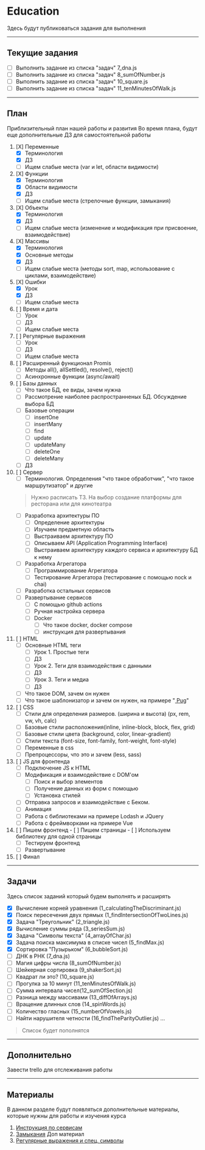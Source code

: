 # Education
Здесь будут публиковаться задания для выполнения
____
## Текущие задания
- [ ] Выполнить задание из списка "задач" 7_dna.js
- [ ] Выполнить задание из списка "задач" 8_sumOfNumber.js
- [ ] Выполнить задание из списка "задач" 10_square.js
- [ ] Выполнить задание из списка "задач" 11_tenMinutesOfWalk.js

____
## План
Приблизительный план нашей работы и развития
Во время плана, будут еще дополнительные ДЗ для самостоятельной работы

1. [X] Переменные 
    * [X] Терминология
    * [X] ДЗ
    * [ ] Ищем слабые места (var и let, области видимости)
2. [X] Функции
    * [X] Терминология
    * [X] Области видимости
    * [X] ДЗ
    * [ ] Ищем слабые места (стрелочные функции, замыкания)
3. [X] Объекты 
    * [X] Терминология
    * [X] ДЗ
    * [ ] Ищем слабые места (изменение и модификация при присвоение, взаимодействие)
4. [X] Массивы 
    * [X] Терминология
    * [X] Основные методы
    * [X] ДЗ
    * [ ] Ищем слабые места (методы sort, map, использование с циклами, взаимодействие)
5. [X] Ошибки
    * [X] Урок
    * [X] ДЗ
    * [ ] Ищем слабые места
6. [ ] Время и дата
    * [ ] Урок
    * [ ] ДЗ
    * [ ] Ищем слабые места
7. [ ] Регулярные выражения
    * [ ] Урок
    * [ ] ДЗ
    * [ ] Ищем слабые места
8. [ ] Расширенный функционал Promis
    * [ ] Методы all(), allSettled(), resolve(), reject()
    * [ ] Асинхронные функции (async/await)
9. [ ] Базы данных
    * [ ] Что такое БД, ее виды, зачем нужна
    * [ ] Рассмотрение наиболее распространненых БД. Обсуждение выбора БД
    * [ ] Базовые операции 
        - [ ] insertOne 
        - [ ] insertMany
        - [ ] find
        - [ ] update
        - [ ] updateMany
        - [ ] deleteOne
        - [ ] deleteMany
    * [ ] ДЗ

10. [ ] Сервер
    * [ ] Терминология. Определения "что такое обработчик", "что такое маршрутизатор" и другие 
    > Нужно расписать ТЗ. На выбор создание платформы для ресторана или для кинотеатра
    * [ ] Разработка архитектуры ПО 
        - [ ] Определение архитектуры
        - [ ] Изучаем предметную область
        - [ ] Выстраиваем архитектуру ПО
        - [ ] Описываем API (Application Programming Interface)
        - [ ] Выстраиваем архитектуру каждого сервиса и архитектуру БД к нему
    * [ ] Разработка Агрегатора
        - [ ] Программирование Агрегатора
        - [ ] Тестирование Агрегатора (тестирование с помощью nock и chai)
    * [ ] Разработка остальных сервисов
    * [ ] Развертывание сервисов
        - [ ] С помощью github actions
        - [ ] Ручная настройка сервера
        - [ ] Docker
            + [ ] Что такое docker, docker compose
            + [ ] инструкция для развертывания

11. [ ] HTML
    * [ ] Основные HTML теги
        - [ ] Урок 1. Простые теги
        - [ ] ДЗ
        - [ ] Урок 2. Теги для взаимодействия с данными
        - [ ] ДЗ
        - [ ] Урок 3. Теги и медиа
        - [ ] ДЗ
    * [ ] Что такое DOM, зачем он нужен
    * [ ] Что такое шаблонизатор и зачем он нужен, на примере "[ Pug](https://pugjs.org/api/getting-started.html)"

12. [ ] CSS
    * [ ] Стили для определения размеров. (ширина и высота) (px, rem, vw, vh, calc)
    * [ ] Базовые стили расположения(inline, inline-block, block, flex, grid)
    * [ ] Базовые стили цвета (background, color, linear-gradient)
    * [ ] Стили текста (font-size, font-family, font-weight, font-style)
    * [ ] Переменные в css
    * [ ] Препроцессоры, что это и зачем (less, sass)

13. [ ] JS для фронтенда
    * [ ] Подключение JS к HTML 
    * [ ] Модификация и взаимодействие с DOM'ом
        - [ ] Поиск и выбор элементов
        - [ ] Получение данных из форм с помощью 
        - [ ] Установка стилей
    * [ ] Отправка запросов и взаимодействие с Беком.
    * [ ] Анимация
    * [ ] Работа с библиотеками на примере Lodash и JQuery
    * [ ] Работа с фреймворками на примере Vue
14. [ ] Пишем фронтенд
        - [ ] Пишем страницы
        - [ ] Используем библиотеку для одной страницы
    * [ ] Тестируем фронтенд
    * [ ] Развертывание
15. [ ] Финал

____
## Задачи
Здесь список заданий который будем выполнять и расширять

* [X] Вычисление корней уравнения (1_calculatingTheDiscriminant.js)
* [X] Поиск пересечения двух прямых (1_findIntersectionOfTwoLines.js)
* [X] Задача "Треугольник" (2_triangle.js)
* [X] Вычисление суммы ряда (3_seriesSum.js)
* [X] Задача "Символы текста" (4_arrayOfChar.js)
* [X] Задача поиска максимума в списке чисел (5_findMax.js)
* [X] Сортировка "Пузырьком" (6_bubbleSort.js)
* [ ] ДНК в РНК (7_dna.js)
* [ ] Магия цифры числа (8_sumOfNumber.js)
* [ ] Шейкерная сортировка (9_shakerSort.js)
* [ ] Квадрат ли это? (10_square.js)
* [ ] Прогулка за 10 минут (11_tenMinutesOfWalk.js)
* [ ] Сумма интервала чисел(12_sumOfSection.js)
* [ ] Разница между массивами (13_diffOfArrays.js)
* [ ] Вращение длинных слов (14_spinWords.js)
* [ ] Количество гласных (15_numberOfVowels.js)
* [ ] Найти нарушителя четности (16_findTheParityOutlier.js)
... 
> Список будет пополнятся

____
## Дополнительно
Завести trello для отслеживания работы

____
## Материалы
В данном разделе будут появляться дополнительные материалы, которые нужны для работы и изучения курса

1. [Инструкция по сервисам](https://onedrive.live.com/redir?resid=F2E756DD9556D081!123&authkey=!AL0NkK1O4lge_N8&ithint=file%2cdocx&e=i7hRKE)
2. [Замыкания](https://learn.javascript.ru/closure) Доп материал
3. [Регулярные выражения и спец. символы](https://developer.mozilla.org/ru/docs/Web/JavaScript/Reference/Global_Objects/RegExp)
